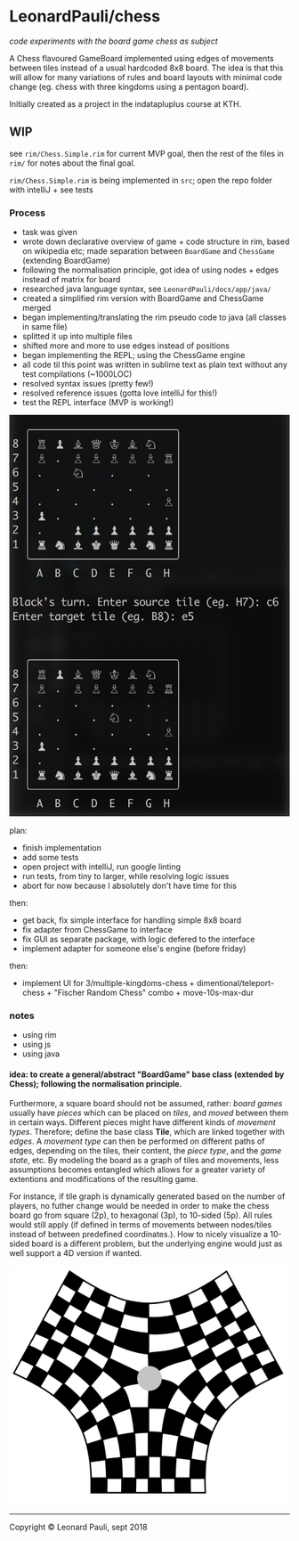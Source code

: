 # LeonardPauli/chess
*code experiments with the board game chess as subject*

A Chess flavoured GameBoard implemented using edges of movements between tiles instead of a usual hardcoded 8x8 board. The idea is that this will allow for many variations of rules and board layouts with minimal code change (eg. chess with three kingdoms using a pentagon board).

Initially created as a project in the indatapluplus course at KTH.


## WIP

see `rim/Chess.Simple.rim` for current MVP goal, then the rest of the files in `rim/` for notes about the final goal.

`rim/Chess.Simple.rim` is being implemented in `src`; open the repo folder with intelliJ + see tests


### Process

- task was given
- wrote down declarative overview of game + code structure in rim, based on wikipedia etc; made separation between `BoardGame` and `ChessGame` (extending BoardGame)
- following the normalisation principle, got idea of using nodes + edges instead of matrix for board
- researched java language syntax, see `LeonardPauli/docs/app/java/`
- created a simplified rim version with BoardGame and ChessGame merged
- began implementing/translating the rim pseudo code to java (all classes in same file)
- splitted it up into multiple files
- shifted more and more to use edges instead of positions
- began implementing the REPL; using the ChessGame engine
- all code til this point was written in sublime text as plain text without any test compilations (~1000LOC)
- resolved syntax issues (pretty few!)
- resolved reference issues (gotta love intelliJ for this!)
- test the REPL interface (MVP is working!)

![16 sept 2018 MVP moves](rim/16sept2018-mvp-moves.png?raw=true "Proof of concept")

plan:

- finish implementation
- add some tests
- open project with intelliJ, run google linting
- run tests, from tiny to larger, while resolving logic issues
- abort for now because I absolutely don't have time for this

then:
- get back, fix simple interface for handling simple 8x8 board
- fix adapter from ChessGame to interface
- fix GUI as separate package, with logic defered to the interface
- implement adapter for someone else's engine (before friday)

then:
- implement UI for 3/multiple-kingdoms-chess + dimentional/teleport-chess + "Fischer Random Chess" combo + move-10s-max-dur


### notes

- using rim
- using js
- using java


#### idea: to create a general/abstract "BoardGame" base class (extended by Chess); following the normalisation principle.

Furthermore, a square board should not be assumed, rather: *board games* usually have *pieces* which can be placed on *tiles*, and *moved* between them in certain ways. Different pieces might have different kinds of *movement types*. Therefore; define the base class __Tile__, which are linked together with *edges*. A *movement type* can then be performed on different paths of edges, depending on the tiles, their content, the *piece type*, and the *game state*, etc. By modeling the board as a graph of tiles and movements, less assumptions becomes entangled which allows for a greater variety of extentions and modifications of the resulting game.

For instance, if tile graph is dynamically generated based on the number of players, no futher change would be needed in order to make the chess board go from square (2p), to hexagonal (3p), to 10-sided (5p). All rules would still apply (if defined in terms of movements between nodes/tiles instead of between predefined coordinates.). How to nicely visualize a 10-sided board is a different problem, but the underlying engine would just as well support a 4D version if wanted.


![three player chess board, twisted pentagon](rim/three-player-chess.png?raw=true "Three Player Chess")

---

Copyright © Leonard Pauli, sept 2018
